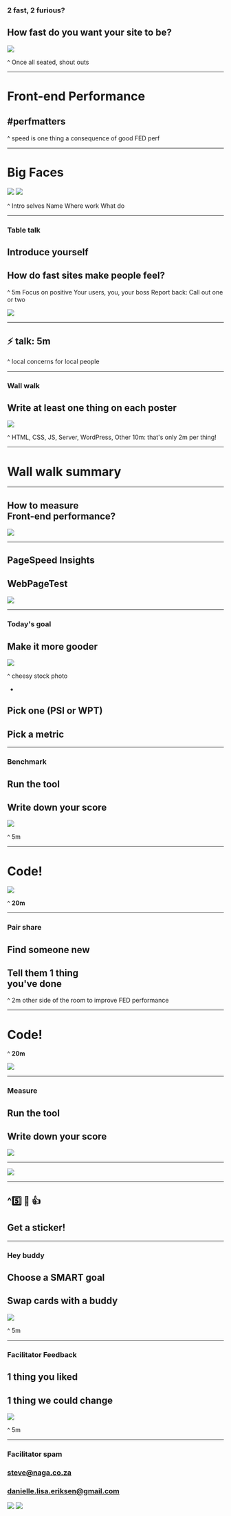<!--
PDF made using http://www.decksetapp.com/
Fira Theme
Purple background
-->

### **2 fast, 2 furious?**

## How fast do you want your site to be?

![](img/fast.jpg)

^ Once all seated, shout outs

---

# Front-end Performance
## **#perfmatters**

^ speed is one thing
a consequence of good FED perf

---

# Big Faces

![](img/dani.jpg) ![](img/steve.jpg)

^ Intro selves
Name
Where work
What do

---

### **Table talk**

## Introduce yourself
## How do fast sites make people feel?

^ 5m
Focus on positive
Your users, you, your boss
Report back: Call out one or two

![](img/discussion.jpg)

---

## :zap: talk:  5m

^ local concerns for local people

---

### **Wall walk**

## Write at least one thing on each poster

![](img/posters.jpg)

^ HTML, CSS, JS, Server, WordPress, Other
10m: that's only 2m per thing!

---

# **Wall walk** summary

---

## How to measure<br>Front-end performance?

![](img/speedcurve.jpg)

---

## PageSpeed Insights
## WebPageTest

![](img/tools.jpg)

---

### **Today's goal**
## **Make it more gooder**

![](img/chart-up.jpg)

^ cheesy stock photo

-

## Pick one (PSI or WPT)
## Pick a metric


---

### **Benchmark**

## Run the tool
## Write down your score

![](img/stopwatch.jpg)

^ 5m

---

# **Code!**

![](img/fed-code-1.jpg)

^ **20m**

---

### **Pair share**

## Find someone new
## Tell them 1 thing<br>you've done

^ 2m
other side of the room
to improve FED performance

---

# **Code!**

^ **20m**

![](img/fed-code-2.png)

---

### **Measure**

## Run the tool
## Write down your score

![](img/stopwatch.jpg)

---

![](img/thumbs-up.gif)

---

## **^**:five: :clap: :thumbsup:
## Get a sticker!

---

### **Hey buddy**

## Choose a SMART goal
## Swap cards with a buddy

![](img/buddies.png)

^ 5m

---

### **Facilitator Feedback**

## 1 thing you liked
## 1 thing we could change

![](img/feedback.jpg)

^ 5m

---

### Facilitator spam

### steve@naga.co.za
### danielle.lisa.eriksen@gmail.com

![](img/dani.jpg) ![](img/steve.jpg)
